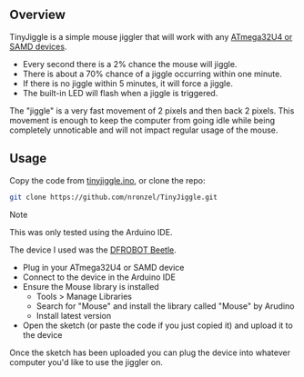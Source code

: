 ## Overview

TinyJiggle is a simple mouse jiggler that will work with any [ATmega32U4 or SAMD
devices](https://www.arduino.cc/reference/en/language/functions/usb/mouse/).

- Every second there is a 2% chance the mouse will jiggle.
- There is about a 70% chance of a jiggle occurring within one minute.
- If there is no jiggle within 5 minutes, it will force a jiggle.
- The built-in LED will flash when a jiggle is triggered.

The "jiggle" is a very fast movement of 2 pixels and then back 2 pixels. This
movement is enough to keep the computer from going idle while being completely
unnoticable and will not impact regular usage of the mouse.

## Usage

Copy the code from [tinyjiggle.ino](/tinyjiggle.ino), or clone the repo:

```sh
git clone https://github.com/nronzel/TinyJiggle.git
```

> [!NOTE]
> This was only tested using the Arduino IDE.
>
> The device I used was the [DFROBOT Beetle](https://www.dfrobot.com/product-1075.html).

- Plug in your ATmega32U4 or SAMD device
- Connect to the device in the Arduino IDE
- Ensure the Mouse library is installed
  - Tools > Manage Libraries
  - Search for "Mouse" and install the library called "Mouse" by Arudino
  - Install latest version
- Open the sketch (or paste the code if you just copied it) and upload it to
  the device

Once the sketch has been uploaded you can plug the device into whatever computer
you'd like to use the jiggler on.

